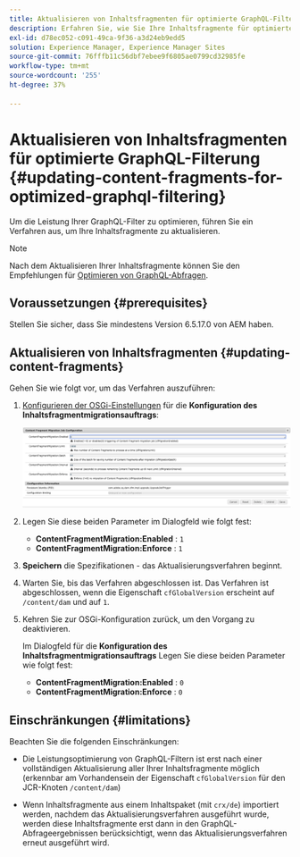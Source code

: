 ```yaml
---
title: Aktualisieren von Inhaltsfragmenten für optimierte GraphQL-Filterung
description: Erfahren Sie, wie Sie Ihre Inhaltsfragmente für optimiertes GraphQL-Filtern in Adobe Experience Manager für die Bereitstellung Headless Content aktualisieren.
exl-id: d78ec052-c091-49ca-9f36-a3d24eb9edd5
solution: Experience Manager, Experience Manager Sites
source-git-commit: 76fffb11c56dbf7ebee9f6805ae0799cd32985fe
workflow-type: tm+mt
source-wordcount: '255'
ht-degree: 37%

---
```


# Aktualisieren von Inhaltsfragmenten für optimierte GraphQL-Filterung {#updating-content-fragments-for-optimized-graphql-filtering}

Um die Leistung Ihrer GraphQL-Filter zu optimieren, führen Sie ein Verfahren aus, um Ihre Inhaltsfragmente zu aktualisieren.

>[!NOTE]
>
>Nach dem Aktualisieren Ihrer Inhaltsfragmente können Sie den Empfehlungen für [Optimieren von GraphQL-Abfragen](/help/sites-developing/headless/graphql-api/graphql-optimization.md).

## Voraussetzungen {#prerequisites}

Stellen Sie sicher, dass Sie mindestens Version 6.5.17.0 von AEM haben.

## Aktualisieren von Inhaltsfragmenten {#updating-content-fragments}

Gehen Sie wie folgt vor, um das Verfahren auszuführen:

1. [Konfigurieren der OSGi-Einstellungen](/help/sites-deploying/configuring-osgi.md) für die **Konfiguration des Inhaltsfragmentmigrationsauftrags**:

   ![OSGi-Konfiguration für die Migration von Inhaltsfragmenten](assets/cfm-graphql-update-01.png "OSGi-Konfiguration für die Migration von Inhaltsfragmenten")

1. Legen Sie diese beiden Parameter im Dialogfeld wie folgt fest:

   * **ContentFragmentMigration:Enabled** : `1`
   * **ContentFragmentMigration:Enforce** : `1`

1. **Speichern** die Spezifikationen - das Aktualisierungsverfahren beginnt.

1. Warten Sie, bis das Verfahren abgeschlossen ist. Das Verfahren ist abgeschlossen, wenn die Eigenschaft `cfGlobalVersion` erscheint auf `/content/dam` und auf `1`.

1. Kehren Sie zur OSGi-Konfiguration zurück, um den Vorgang zu deaktivieren.

   Im Dialogfeld für die **Konfiguration des Inhaltsfragmentmigrationsauftrags** Legen Sie diese beiden Parameter wie folgt fest:

   * **ContentFragmentMigration:Enabled** : `0`
   * **ContentFragmentMigration:Enforce** : `0`

## Einschränkungen {#limitations}

Beachten Sie die folgenden Einschränkungen:

* Die Leistungsoptimierung von GraphQL-Filtern ist erst nach einer vollständigen Aktualisierung aller Ihrer Inhaltsfragmente möglich (erkennbar am Vorhandensein der Eigenschaft `cfGlobalVersion` für den JCR-Knoten `/content/dam`)

* Wenn Inhaltsfragmente aus einem Inhaltspaket (mit `crx/de`) importiert werden, nachdem das Aktualisierungsverfahren ausgeführt wurde, werden diese Inhaltsfragmente erst dann in den GraphQL-Abfrageergebnissen berücksichtigt, wenn das Aktualisierungsverfahren erneut ausgeführt wird.
